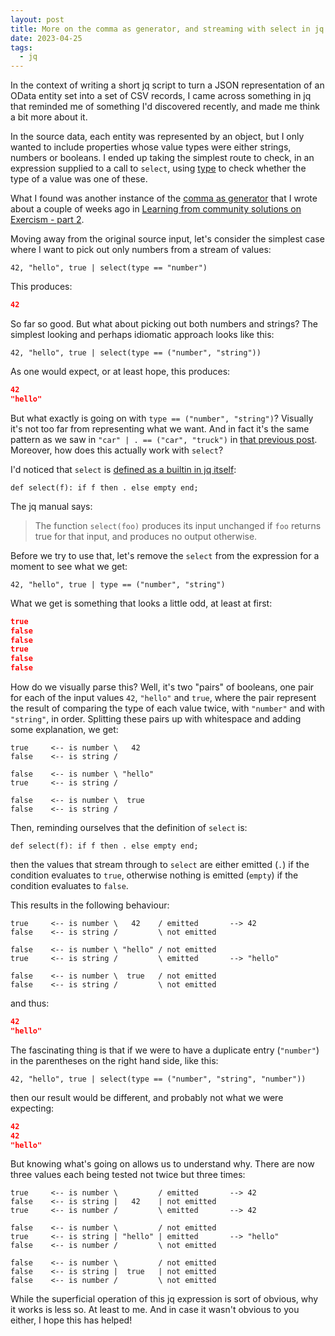 ```yaml
---
layout: post
title: More on the comma as generator, and streaming with select in jq
date: 2023-04-25
tags:
  - jq
---
```

In the context of writing a short jq script to turn a JSON representation of an OData entity set into a set of CSV records, I came across something in jq that reminded me of something I'd discovered recently, and made me think a bit more about it.

In the source data, each entity was represented by an object, but I only wanted to include properties whose value types were either strings, numbers or booleans. I ended up taking the simplest route to check, in an expression supplied to a call to `select`, using [type](https://stedolan.github.io/jq/manual/#type) to check whether the type of a value was one of these.

What I found was another instance of the [comma as generator](/blog/posts/2023/04/02/learning-from-community-solutions-on-exercism-part-2/#generators-and-streams-of-values) that I wrote about a couple of weeks ago in [Learning from community solutions on Exercism - part 2](/blog/posts/2023/04/02/learning-from-community-solutions-on-exercism-part-2/). 

Moving away from the original source input, let's consider the simplest case where I want to pick out only numbers from a stream of values:

```jq
42, "hello", true | select(type == "number")
```

This produces:

```json
42
```

So far so good. But what about picking out both numbers and strings? The simplest looking and perhaps idiomatic approach looks like this:

```jq
42, "hello", true | select(type == ("number", "string"))
```

As one would expect, or at least hope, this produces:

```json
42
"hello"
```

But what exactly is going on with `type == ("number", "string")`? Visually it's not too far from representing what we want. And in fact it's the same pattern as we saw in `"car" | . == ("car", "truck")` in [that previous post](/blog/posts/2023/04/02/learning-from-community-solutions-on-exercism-part-2/#generators-and-streams-of-values). Moreover, how does this actually work with `select`?

I'd noticed that `select` is [defined as a builtin in jq itself](https://github.com/stedolan/jq/blob/a9f97e9e61a910a374a5d768244e8ad63f407d3e/src/builtin.jq#L4):

```jq
def select(f): if f then . else empty end;
```

The jq manual says:

> The function `select(foo)` produces its input unchanged if `foo` returns true for that input, and produces no output otherwise.

Before we try to use that, let's remove the `select` from the expression for a moment to see what we get:

```jq
42, "hello", true | type == ("number", "string")
```

What we get is something that looks a little odd, at least at first:

```json
true
false
false
true
false
false
```

How do we visually parse this? Well, it's two "pairs" of booleans, one pair for each of the input values `42`, `"hello"` and `true`, where the pair represent the result of comparing the type of each value twice, with `"number"` and with `"string"`, in order. Splitting these pairs up with whitespace and adding some explanation, we get:

```text
true     <-- is number \   42
false    <-- is string /

false    <-- is number \ "hello"
true     <-- is string /

false    <-- is number \  true
false    <-- is string /
```

Then, reminding ourselves that the definition of `select` is:

```jq
def select(f): if f then . else empty end;
```

then the values that stream through to `select` are either emitted (`.`) if the condition evaluates to `true`, otherwise nothing is emitted (`empty`) if the condition evaluates to `false`.

This results in the following behaviour:

```text
true     <-- is number \   42    / emitted       --> 42
false    <-- is string /         \ not emitted

false    <-- is number \ "hello" / not emitted
true     <-- is string /         \ emitted       --> "hello"

false    <-- is number \  true   / not emitted
false    <-- is string /         \ not emitted
```

and thus:

```json
42
"hello"
```

The fascinating thing is that if we were to have a duplicate entry (`"number"`) in the parentheses on the right hand side, like this:

```jq
42, "hello", true | select(type == ("number", "string", "number"))
```

then our result would be different, and probably not what we were expecting:

```json
42
42
"hello"
```

But knowing what's going on allows us to understand why. There are now three values each being tested not twice but three times:

```text
true     <-- is number \         / emitted       --> 42
false    <-- is string |   42    | not emitted
true     <-- is number /         \ emitted       --> 42

false    <-- is number \         / not emitted
true     <-- is string | "hello" | emitted       --> "hello"
false    <-- is number /         \ not emitted

false    <-- is number \         / not emitted
false    <-- is string |  true   | not emitted
false    <-- is number /         \ not emitted
```

While the superficial operation of this jq expression is sort of obvious, why it works is less so. At least to me. And in case it wasn't obvious to you either, I hope this has helped!
